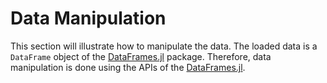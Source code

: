 # Data Manipulation

This section will illustrate how to manipulate the data. The loaded data is a `DataFrame` object of the [DataFrames.jl](https://dataframes.juliadata.org/stable/) package. Therefore, data manipulation is done using the APIs of the [DataFrames.jl](https://dataframes.juliadata.org/stable/).

